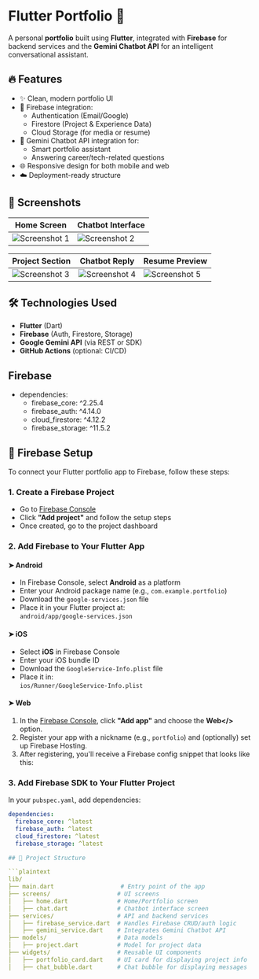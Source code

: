 # Flutter Portfolio 🚀

A personal **portfolio** built using **Flutter**, integrated with **Firebase** for backend services and the **Gemini Chatbot API** for an intelligent conversational assistant.

## 🔥 Features

- ✨ Clean, modern portfolio UI
- 🔐 Firebase integration:
  - Authentication (Email/Google)
  - Firestore (Project & Experience Data)
  - Cloud Storage (for media or resume)
- 🤖 Gemini Chatbot API integration for:
  - Smart portfolio assistant
  - Answering career/tech-related questions
- 🌐 Responsive design for both mobile and web
- ☁️ Deployment-ready structure


## 📸 Screenshots

| Home Screen | Chatbot Interface |
|-------------|--------------------|
| ![Screenshot 1](https://github.com/user-attachments/assets/29a957b5-d063-4a76-be38-7a3cb0059ced) | ![Screenshot 2](https://github.com/user-attachments/assets/3c2254df-fd97-401f-b61f-28f700945e85) |

| Project Section | Chatbot Reply | Resume Preview |
|------------------|----------------|-----------------|
| ![Screenshot 3](https://github.com/user-attachments/assets/66cfd8c1-d19d-4357-ae66-4ab30f7ae956) | ![Screenshot 4](https://github.com/user-attachments/assets/1b3abc7a-d856-490d-a239-c6c1c298a193) | ![Screenshot 5](https://github.com/user-attachments/assets/e04ffbd9-d511-46d1-8345-c2a9f02f27c8) |



## 🛠️ Technologies Used

- **Flutter** (Dart)
- **Firebase** (Auth, Firestore, Storage)
- **Google Gemini API** (via REST or SDK)
- **GitHub Actions** (optional: CI/CD)

## Firebase
- dependencies:
  - firebase_core: ^2.25.4
  - firebase_auth: ^4.14.0
  - cloud_firestore: ^4.12.2
  - firebase_storage: ^11.5.2
 
## 🔧 Firebase Setup

To connect your Flutter portfolio app to Firebase, follow these steps:

### 1. Create a Firebase Project

- Go to [Firebase Console](https://console.firebase.google.com/)
- Click **"Add project"** and follow the setup steps
- Once created, go to the project dashboard

### 2. Add Firebase to Your Flutter App

#### ➤ Android

- In Firebase Console, select **Android** as a platform
- Enter your Android package name (e.g., `com.example.portfolio`)
- Download the `google-services.json` file
- Place it in your Flutter project at:  
  `android/app/google-services.json`

#### ➤ iOS

- Select **iOS** in Firebase Console
- Enter your iOS bundle ID
- Download the `GoogleService-Info.plist` file
- Place it in:  
  `ios/Runner/GoogleService-Info.plist`

#### ➤ Web

1. In the [Firebase Console](https://console.firebase.google.com/), click **"Add app"** and choose the **Web</>** option.
2. Register your app with a nickname (e.g., `portfolio`) and (optionally) set up Firebase Hosting.
3. After registering, you'll receive a Firebase config snippet that looks like this:


### 3. Add Firebase SDK to Your Flutter Project

In your `pubspec.yaml`, add dependencies:

```yaml
dependencies:
  firebase_core: ^latest
  firebase_auth: ^latest
  cloud_firestore: ^latest
  firebase_storage: ^latest

## 📁 Project Structure

```plaintext
lib/
├── main.dart                   # Entry point of the app
├── screens/                   # UI screens
│   ├── home.dart              # Home/Portfolio screen
│   ├── chat.dart              # Chatbot interface screen
├── services/                  # API and backend services
│   ├── firebase_service.dart  # Handles Firebase CRUD/auth logic
│   ├── gemini_service.dart    # Integrates Gemini Chatbot API
├── models/                    # Data models
│   ├── project.dart           # Model for project data
├── widgets/                   # Reusable UI components
│   ├── portfolio_card.dart    # UI card for displaying project info
│   ├── chat_bubble.dart       # Chat bubble for displaying messages

